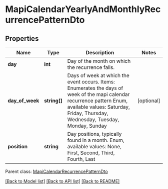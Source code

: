 # MapiCalendarYearlyAndMonthlyRecurrencePatternDto

## Properties
Name | Type | Description | Notes
------------ | ------------- | ------------- | -------------
**day** | **int** | Day of the month on which the recurrence falls. | 
**day_of_week** | **string[]** | Days of week at which the event occurs. Items: Enumerates the days of week of the mapi calendar recurrence pattern Enum, available values: Saturday, Friday, Thursday, Wednesday, Tuesday, Monday, Sunday | [optional] 
**position** | **string** | Day positions, typically found in a month. Enum, available values: None, First, Second, Third, Fourth, Last | 

 Parent class: [MapiCalendarRecurrencePatternDto](MapiCalendarRecurrencePatternDto.md)

[[Back to Model list]](README.md#documentation-for-models) [[Back to API list]](README.md#documentation-for-api-endpoints) [[Back to README]](README.md)


